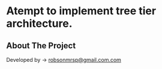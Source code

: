 # Atempt to implement tree tier architecture.


## About The Project


Developed by -> robsonmrsp@gmail.com.com